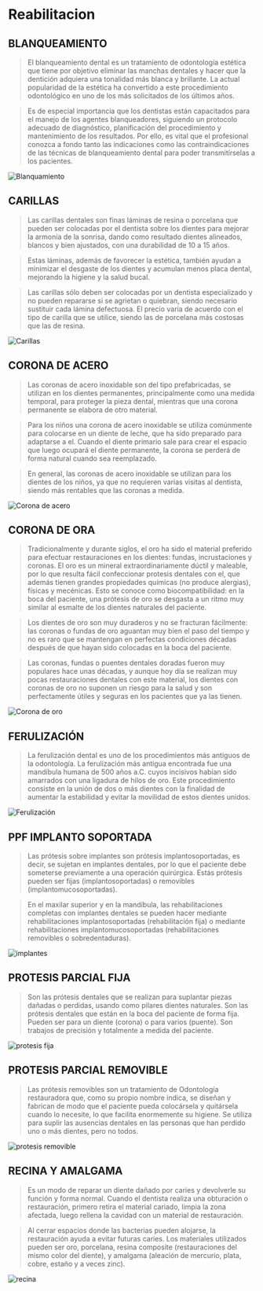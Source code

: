 # Reabilitacion
## BLANQUEAMIENTO
>El blanqueamiento dental es un tratamiento de odontología estética 
que tiene por objetivo eliminar las manchas dentales y hacer que la dentición 
adquiera una tonalidad más blanca y brillante. La actual popularidad de la 
estética ha convertido a este procedimiento odontológico en uno de los más 
solicitados de los últimos años.

>Es de especial importancia que los dentistas están capacitados para el manejo de 
los agentes blanqueadores, siguiendo un protocolo adecuado de diagnóstico, 
planificación del procedimiento y mantenimiento de los resultados. Por ello, es 
vital que el profesional conozca a fondo tanto las indicaciones como las 
contraindicaciones de las técnicas de blanqueamiento dental para poder 
transmitírselas a los pacientes.

![Blanquamiento](rehabilitacion/blanqueamiento-dental.jpg)

## CARILLAS
>Las carillas dentales son finas láminas de resina o porcelana que pueden 
ser colocadas por el dentista sobre los dientes para mejorar la armonía de la 
sonrisa, dando como resultado dientes alineados, blancos y bien ajustados, con 
una durabilidad de 10 a 15 años. 

>Estas láminas, además de favorecer la estética, también ayudan a minimizar el 
desgaste de los dientes y acumulan menos placa dental, mejorando la higiene y la 
salud bucal. 

>Las carillas sólo deben ser colocadas por un dentista especializado y no pueden 
repararse si se agrietan o quiebran, siendo necesario sustituir cada lámina 
defectuosa. El precio varía de acuerdo con el tipo de carilla que se utilice, 
siendo las de porcelana más costosas que las de resina. 

![Carillas](rehabilitacion/carillas.jpg)

## CORONA DE ACERO
>Las coronas de acero inoxidable son del tipo prefabricadas, se 
utilizan en los dientes permanentes, principalmente como una medida temporal, 
para proteger la pieza dental, mientras que una corona permanente se elabora de 
otro material.

>Para los niños una corona de acero inoxidable se utiliza comúnmente para colocarse
en un diente de leche, que ha sido preparado para adaptarse a el. Cuando el diente
primario sale para crear el espacio que luego ocupará el diente permanente, la 
corona se perderá de forma natural cuando sea reemplazado.

>En general, las coronas de acero inoxidable se utilizan para los dientes de los 
niños, ya que no requieren varias visitas al dentista, siendo más rentables que 
las coronas a medida.

![Corona de acero](rehabilitacion/corona_acero.jpg)

## CORONA DE ORA
>Tradicionalmente y durante siglos, el oro ha sido el material preferido 
para efectuar restauraciones en los dientes: fundas, incrustaciones y coronas. El 
oro es un mineral extraordinariamente dúctil y maleable, por lo que resulta fácil 
confeccionar protesis dentales con el, que además tienen grandes propiedades 
químicas (no produce alergias), físicas y mecénicas. Esto se conoce como 
biocompatibilidad: en la boca del paciente, una prótesis de oro se desgasta a un 
ritmo muy similar al esmalte de los dientes naturales del paciente.

>Los dientes de oro son muy duraderos y no se fracturan fácilmente: las coronas o 
fundas de oro aguantan muy bien el paso del tiempo y no es raro que se mantengan 
en perfectas condiciones décadas después de que hayan sido colocadas en la boca 
del paciente.

>Las coronas, fundas o puentes dentales doradas fueron muy populares hace unas 
décadas, y aunque hoy día se realizan muy pocas restauraciones dentales con este 
material, los dientes con coronas de oro no suponen un riesgo para la salud y son 
perfectamente útiles y seguras en los pacientes que ya las tienen.

![Corona de oro](rehabilitacion/corona_oro.jpg)

## FERULIZACIÓN
>La ferulización dental es uno de los procedimientos más antiguos de 
la odontología. La ferulización más antigua encontrada fue una mandíbula humana 
de 500 años a.C. cuyos incisivos habían sido amarrados con una ligadura de hilos de oro.
Este procedimiento consiste en la unión de dos o más dientes con la finalidad de 
aumentar la estabilidad y evitar la movilidad de estos dientes unidos. 

![Ferulización](rehabilitacion/ferulizacion.jpg)

## PPF IMPLANTO SOPORTADA
>Las prótesis sobre implantes son prótesis 
implantosoportadas, es decir, se sujetan en implantes dentales, por lo que el 
paciente debe someterse previamente a una operación quirúrgica. Estás prótesis 
pueden ser fijas (implantosoportadas) o removibles (implantomucosoportadas).

>En el maxilar superior y en la mandíbula, las rehabilitaciones completas con 
implantes dentales se pueden hacer mediante rehabilitaciones implantosoportadas 
(rehabilitación fija) o mediante rehabilitaciones implantomucosoportadas 
(rehabilitaciones removibles o sobredentaduras).

![implantes](rehabilitacion/ppf_implantosoportada.jpg)

## PROTESIS PARCIAL FIJA
>Son las prótesis dentales que se realizan para suplantar 
piezas dañadas o perdidas, usando como pilares dientes naturales. Son las prótesis 
dentales que están en la boca del paciente de forma fija. Pueden ser para un 
diente (corona) o para varios (puente).
Son trabajos de precisión y totalmente a medida del paciente.

![protesis fija](rehabilitacion/protesis_parcial_Fija.jpg)

## PROTESIS PARCIAL REMOVIBLE
> Las prótesis removibles son un tratamiento de 
Odontología restauradora que, como su propio nombre indica, se diseñan y fabrican 
de modo que el paciente pueda colocársela y quitársela cuando lo necesite, lo que 
facilita enormemente su higiene. Se utiliza para suplir las ausencias dentales en 
las personas que han perdido uno o más dientes, pero no todos.

![protesis removible](rehabilitacion/protesis-parcial-removible.jpg)

## RECINA Y AMALGAMA 
>Es un modo de reparar un diente dañado por caries y devolverle 
su función y forma normal. Cuando el dentista realiza una obturación o 
restauración, primero retira el material cariado, limpia la zona afectada, luego 
rellena la cavidad con un material de restauración.

>Al cerrar espacios donde las bacterias pueden alojarse, la restauración ayuda a 
evitar futuras caries. Los materiales utilizados pueden ser oro, porcelana, resina
composite (restauraciones del mismo color del diente), y amalgama (aleación de 
mercurio, plata, cobre, estaño y a veces zinc).

![recina](rehabilitacion/recina_amalgama.jpg)